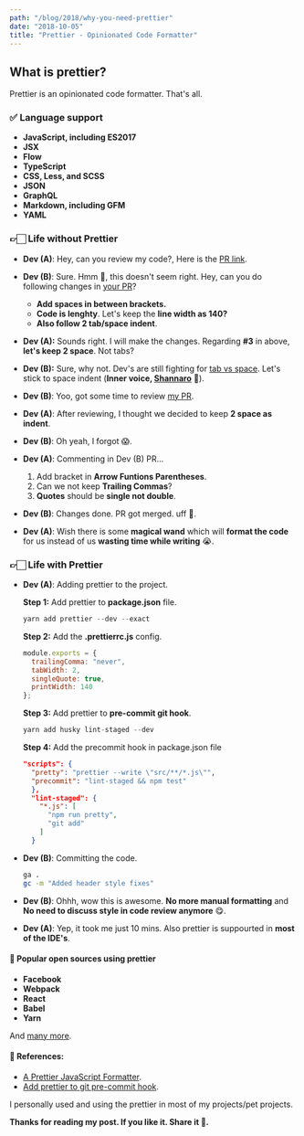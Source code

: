 ```yaml
---
path: "/blog/2018/why-you-need-prettier"
date: "2018-10-05"
title: "Prettier - Opinionated Code Formatter"
---
```


## What is prettier?

Prettier is an opinionated code formatter. That's all.

### ✅ Language support

- <b>JavaScript, including ES2017</b>
- <b>JSX</b>
- <b>Flow</b>
- <b>TypeScript</b>
- <b>CSS, Less, and SCSS</b>
- <b>JSON</b>
- <b>GraphQL</b>
- <b>Markdown, including GFM</b>
- <b>YAML</b>

### 👉🏻 Life without Prettier

- <b>Dev (A)</b>: Hey, can you review my code?, Here is the [PR link]().

- <b>Dev (B)</b>: Sure. Hmm 🤔, this doesn't seem right. Hey, can you do following changes in [your PR]()?

  - <b>Add spaces in between brackets.</b>
  - <b>Code is lenghty</b>. Let's keep the <b>line width as 140?</b>
  - <b>Also follow 2 tab/space indent</b>.

- <b>Dev (A):</b> Sounds right. I will make the changes. Regarding <b>#3</b> in above, <b>let's keep 2 space</b>. Not tabs?

- <b>Dev (B):</b> Sure, why not. Dev's are still fighting for [tab vs space](https://softwareengineering.stackexchange.com/questions/57/tabs-versus-spaces-what-is-the-proper-indentation-character-for-everything-in-e). Let's stick to space indent (<b>Inner voice, [Shannaro](https://www.reddit.com/r/Naruto/comments/2lmkye/what_does_that_shannnaro_mean_when_it_went_to/)</b> 👿).

- <b>Dev (B)</b>: Yoo, got some time to review [my PR]().

- <b>Dev (A)</b>: After reviewing, I thought we decided to keep <b>2 space as indent</b>.

- <b>Dev (B)</b>: Oh yeah, I forgot 😱.

- <b>Dev (A)</b>: Commenting in Dev (B) PR...

  1. Add bracket in <b>Arrow Funtions Parentheses</b>.
  2. Can we not keep <b>Trailing Commas</b>?
  3. <b>Quotes</b> should be <b>single not double</b>.

- <b>Dev (B)</b>: Changes done. PR got merged. uff 🤯.

- <b>Dev (A)</b>: Wish there is some <b>magical wand</b> which will <b>format the code</b> for us instead of us <b>wasting time while writing</b> 😭.

### 👉🏻 Life with Prettier

- <b>Dev (A)</b>: Adding prettier to the project.

  <b>Step 1:</b> Add prettier to <b>package.json</b> file.

  ```javascript
  yarn add prettier --dev --exact
  ```

  <b>Step 2:</b> Add the <b>.prettierrc.js</b> config.

  ```js
  module.exports = {
    trailingComma: "never",
    tabWidth: 2,
    singleQuote: true,
    printWidth: 140
  };
  ```

  <b>Step 3:</b> Add prettier to <b>pre-commit git hook</b>.

  ```javascript
  yarn add husky lint-staged --dev
  ```

  <b>Step 4:</b> Add the precommit hook in package.json file

  ```json
  "scripts": {
    "pretty": "prettier --write \"src/**/*.js\"",
    "precommit": "lint-staged && npm test"
    },
    "lint-staged": {
      "*.js": [
        "npm run pretty",
        "git add"
      ]
    }
  ```

- <b>Dev (B)</b>: Committing the code.

  ```bash
  ga .
  gc -m "Added header style fixes"
  ```

- <b>Dev (B)</b>: Ohhh, wow this is awesome. <b>No more manual formatting</b> and <b>No need to discuss style in code review anymore</b> 😋.

- <b>Dev (A)</b>: Yep, it took me just 10 mins. Also prettier is suppourted in <b>most of the IDE's</b>.

#### 🎁 Popular open sources using prettier

- <b>Facebook</b>
- <b>Webpack</b>
- <b>React</b>
- <b>Babel</b>
- <b>Yarn</b>

And [many more](https://prettier.io/en/users/).

#### 📝 References:

- [A Prettier JavaScript Formatter](https://jlongster.com/A-Prettier-Formatter).
- [Add prettier to git pre-commit hook](https://medium.com/@bartwijnants/using-prettier-and-husky-to-make-your-commits-save-2960f55cd351).

I personally used and using the prettier in most of my projects/pet projects.

<b>Thanks for reading my post. If you like it. Share it 😬.</b>
